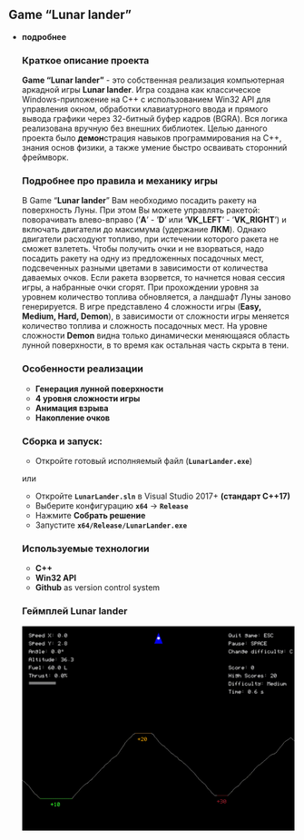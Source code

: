 ## Game “**Lunar lander**”

- **подробнее**
    
    ### Краткое описание проекта
    
    **Game  “Lunar lander”** - это собственная реализация компьютерная аркадной игры **Lunar lander**. Игра создана как классическое Windows-приложение на C++ с использованием Win32 API для управления окном, обработки клавиатурного ввода и прямого вывода графики через 32-битный буфер кадров (BGRA). Вся логика реализована вручную без внешних библиотек. Целью данного проекта было **демон**страция навыков программирования на C++, знания основ физики, а также умение быстро осваивать сторонний фреймворк.
    
    ### Подробнее про правила и механику игры
    
    В Game “**Lunar lander**” Вам необходимо посадить ракету на поверхность Луны. При этом Вы можете управлять ракетой: поворачивать влево-вправо (’**A**’ - ’**D**’ или ‘**VK_LEFT**’ - ’**VK_RIGHT**’) и включать двигатели до максимума (удержание **ЛКМ**). Однако двигатели расходуют топливо, при истечении которого ракета не сможет взлететь. Чтобы получить очки и не взорваться, надо посадить ракету на одну из предложенных посадочных мест, подсвеченных разными цветами в зависимости от количества даваемых очков. Если ракета взорвется, то начнется новая сессия игры, а набранные очки сгорят. При прохождении уровня за уровнем количество топлива обновляется, а ландшафт Луны заново генерируется. В игре представлено 4 сложности игры (**Easy, Medium, Hard, Demon**), в зависимости от сложности игры меняется количество топлива и сложность посадочных мест. На уровне сложности **Demon**  видна только динамически меняющаяся область лунной поверхности, в то время как остальная часть скрыта в тени.
    
    ### **Особенности реализации**
    
    - **Генерация лунной поверхности**
    - **4 уровня сложности игры**
    - **Анимация взрыва**
    - **Накопление очков**


    ### **Сборка и запуск:**
    
    - Откройте готовый исполняемый файл (**`LunarLander.exe`**)
    
    или
    
    - Откройте **`LunarLander.sln`** в Visual Studio 2017+ **(стандарт C++17)**
    - Выберите конфигурацию **`x64`** → **`Release`**
    - Нажмите **Собрать решение**
    - Запустите **`x64/Release/LunarLander.exe`**

  
    ### **Используемые технологии**
    
    - **C++**
    - **Win32 API**
    - **Github** as version control system
    
    ### **Геймплей Lunar lander**
  
    ![Геймплей игры Gobblet](https://github.com/Stepazavr/Game_Lunar_lander/blob/main/lunar_lander.gif?raw=true)
